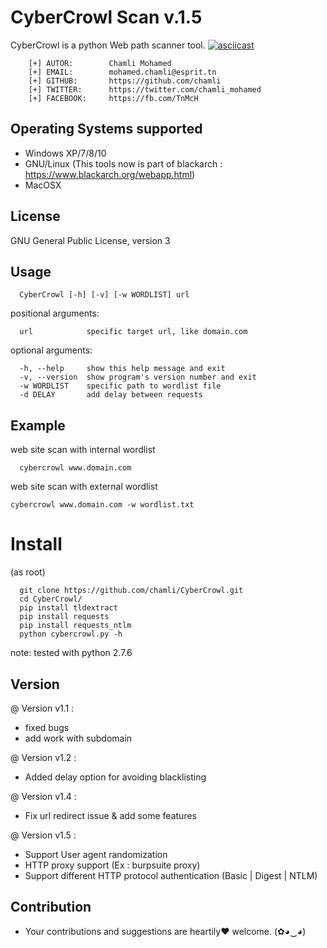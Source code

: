 
# CyberCrowl Scan v.1.5


CyberCrowl is a python Web path scanner tool.
[![asciicast](https://asciinema.org/a/2ne8hiwimusdkkytvtc7yt4ms.png)](https://asciinema.org/a/2ne8hiwimusdkkytvtc7yt4ms)

```
    [+] AUTOR:        Chamli Mohamed
    [+] EMAIL:        mohamed.chamli@esprit.tn
    [+] GITHUB:       https://github.com/chamli
    [+] TWITTER:      https://twitter.com/chamli_mohamed
    [+] FACEBOOK:     https://fb.com/TnMcH
```

Operating Systems supported
---------------------------
- Windows XP/7/8/10
- GNU/Linux (This tools now is part of blackarch : https://www.blackarch.org/webapp.html)
- MacOSX


License
-------
GNU General Public License, version 3


Usage
-----

```
  CyberCrowl [-h] [-v] [-w WORDLIST] url
```

positional arguments:

```
  url            specific target url, like domain.com
```
optional arguments:

```
  -h, --help     show this help message and exit
  -v, --version  show program's version number and exit
  -w WORDLIST    specific path to wordlist file
  -d DELAY       add delay between requests
```

Example
-------

web site scan with internal wordlist
```
  cybercrowl www.domain.com
```
web site scan with external wordlist
  ```
  cybercrowl www.domain.com -w wordlist.txt
  ```


# Install


(as root)

```
  git clone https://github.com/chamli/CyberCrowl.git
  cd CyberCrowl/
  pip install tldextract
  pip install requests
  pip install requests_ntlm
  python cybercrowl.py -h
```

note: tested with python 2.7.6 

Version
-------
@ Version v1.1 : 
- fixed bugs
- add work with subdomain

@ Version v1.2 :
- Added delay option for avoiding blacklisting

@ Version v1.4 :
- Fix url redirect issue & add some features  

@ Version v1.5 :
- Support User agent randomization
- HTTP proxy support (Ex : burpsuite proxy)
- Support different HTTP protocol authentication (Basic | Digest | NTLM) 

Contribution
-------

- Your contributions and suggestions are heartily♥ welcome. (✿◕‿◕)
